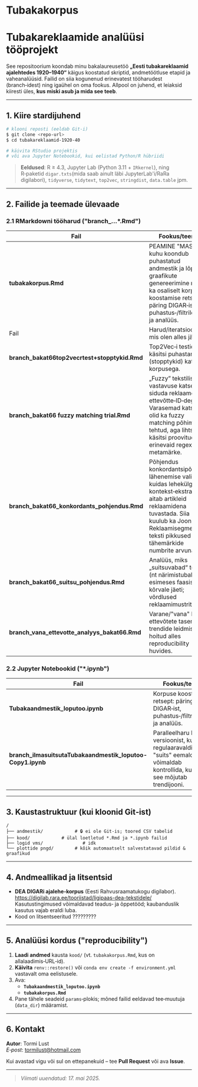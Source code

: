 # Tubakakorpus
# Tubakareklaamide analüüsi tööprojekt

See repositoorium koondab minu bakalaureusetöö **„Eesti tubakareklaamid ajalehtedes 1920–1940“** käigus koostatud skriptid, andmetöötluse etapid ja vaheanalüüsid. Failid on siia kogunenud erinevatest tööharudest (branch‑idest) ning igaühel on oma fookus. Allpool on juhend, et leiaksid kiiresti üles, **kus miski asub ja mida see teeb**.

------------------------------------------------------------------------

## 1. Kiire stardijuhend

``` bash
# klooni reposti (eeldab Git‑i)
$ git clone <repo‑url>
$ cd tubakareklaamid‑1920‑40

# käivita RStudio projektis
# või ava Jupyter Notebookid, kui eelistad Python/R hübriidi
```

> **Eeldused**: R ≥ 4.3, Jupyter Lab (Python 3.11 + `IRkernel`), ning R‑paketid `digar.txts`(mida saab ainult läbi JupyterLab'i/RaRa digilabori), `tidyverse`, `tidytext`, `top2vec`, `stringdist`, `data.table` jpm.

------------------------------------------------------------------------

## 2. Failide ja teemade ülevaade

### 2.1 RMarkdowni tööharud ("branch\_…\*.Rmd")

| Fail | Fookus/teema |
|-----------------------|-------------------------------------------------|
| **tubakakorpus.Rmd** | PEAMINE "MASTER", kuhu koondub puhastatud andmestik ja lõplik graafikute genereerimine ning ka osaliselt korpuse koostamise retsept: päring DIGAR‑ist, puhastus‑/filtriloogika ja analüüs. |
| Fail | Harud/iteratsioonid, mis olen alles jätnud |
| **branch_bakat66top2vecrtest+stopptykid.Rmd** | Top2Vec‑i testid ja käsitsi puhastamise (stopptykid) katse korpusega. |
| **branch_bakat66 fuzzy matching trial.Rmd** | „Fuzzy” tekstilise vastavuse katse, et siduda reklaame ettevõtte‑ID‑dega. Varasemad katsed olid ka fuzzy matching põhimõttel tehtud, aga lihtsalt käsitsi proovitud erinevaid regex metamärke. |
| **branch_bakat66_konkordants_pohjendus.Rmd** | Põhjendus konkordantsipõhise lähenemise valikust: kuidas lehekülg‐ja‐kontekst‑ekstrakt aitab artikleid reklaamidena tuvastada. Siia kuulub ka Joonis 3. Reklaamisegmendi teksti pikkused tähemärkide numbrite arvuna. |
| **branch_bakat66_suitsu_pohjendus.Rmd** | Analüüs, miks „suitsuvabad“ tooted (nt närimistubakas) esimeses faasis kõrvale jäeti; võrdlused reklaamimustritega. |
| **branch_vana_ettevotte_analyys_bakat66.Rmd** | Varane/"vana" katse ettevõtete tasemel trendide leidmiseks; hoitud alles reproducibility huvides. |

### 2.2 Jupyter Notebookid ("\*.ipynb")

| Fail | Fookus/teema |
|-------------------------|----------------------------------------------|
| **Tubakaandmestik_loputoo.ipynb** | Korpuse koostamise retsept: päring DIGAR‑ist, puhastus‑/filtriloogika ja analüüs. |
| **branch_ilmasuitsutaTubakaandmestik_loputoo-Copy1.ipynb** | Paralleelharu korpuse versioonist, kust regulaaravaldis "suits" eemaldatud; võimaldab kontrollida, kuidas see mõjutab trendijooni. |

------------------------------------------------------------------------

## 3. Kaustastruktuur (kui kloonid Git‑ist)

```         
/
├── andmestik/            # 🔒 ei ole Git‑is; toored CSV tabelid
├── kood/            # ülal loetletud *.Rmd ja *.ipynb failid
├── logid vms/               # idk
└── plottide pngd/        # kõik automaatselt salvestatavad pildid & graafikud
```

------------------------------------------------------------------------

## 4. Andmeallikad ja litsentsid

-   **DEA DIGARi ajalehe‑korpus** (Eesti Rahvusraamatukogu digilabor). https://digilab.rara.ee/tooriistad/ligipaas-dea-tekstidele/ Kasutustingimused võimaldavad teadus‑ ja õppetööd; kaubanduslik kasutus vajab eraldi luba.
-   Kood on litsentseeritud ?????????

------------------------------------------------------------------------

## 5. Analüüsi kordus ("reproducibility")

1.  **Laadi andmed** kausta `kood/` (vt. `tubakakorpus.Rmd`, kus on allalaadimis‑URL‑id).
2.  **Käivita** `renv::restore()` või `conda env create -f environment.yml` vastavalt oma eelistusele.
3.  Ava:
    -   **`Tubakaandmestik_loputoo.ipynb`**
    -   **`tubakakorpus.Rmd`**
4.  Pane tähele seadeid `params`‑plokis; mõned failid eeldavad tee‑muutuja (`data_dir`) määramist.

------------------------------------------------------------------------

## 6. Kontakt

**Autor**: Tormi Lust\
*E‑post*: tormilust@hotmail.com

Kui avastad vigu või sul on ettepanekuid – tee **Pull Request** või ava **Issue**.

------------------------------------------------------------------------

> *Viimati uuendatud: 17. mai 2025.*
